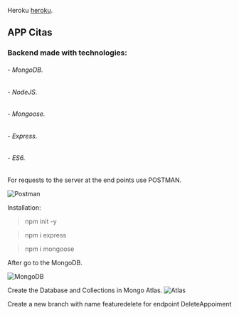 Heroku [heroku](https://backclinica.herokuapp.com/).

## APP Citas
### Backend made with technologies:
###### - MongoDB.
###### - NodeJS.
###### - Mongoose.
###### - Express.
###### - ES6.

For requests to the server at the end points use POSTMAN.

![Postman](https://i.ibb.co/W0vrRzh/image.png)


Installation:
> npm init -y

> npm i express

> npm i mongoose

After go to the MongoDB.

![MongoDB](https://i.ibb.co/wCB0Bkk/image.png)

Create the Database and Collections in Mongo Atlas.
![Atlas](https://i.ibb.co/nzvsq4C/image.png)

Create a new branch with name featuredelete for endpoint DeleteAppoiment